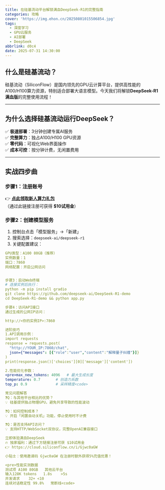 ```yaml
---
title: 在硅基流动平台解锁满血DeepSeek-R1的完整指南
categories: 攻略
cover: 'https://img.ehon.cn/20250801015506854.jpg'
tags:
  - 深度学习
  - GPU云服务
  - AI部署
  - DeepSeek
abbrlink: d0c4
date: 2025-07-31 14:30:00
---
```


## 什么是硅基流动？
硅基流动（SiliconFlow）是国内领先的GPU云计算平台，提供高性能的A100/H100算力资源，特别适合部署大语言模型。今天我们将解锁**DeepSeek-R1满血版**的完整使用流程！

---

## 为什么选择硅基流动运行DeepSeek？
✅ **极速部署**：3分钟创建专属AI服务  
✅ **完整算力**：独占A100/H100 GPU资源  
✅ **零代码**：可视化Web界面操作  
✅ **成本可控**：按分钟计费，无闲置费用

---

## 实战四步曲

### 步骤1：注册账号
👉 [**点此领取新人算力礼包**](https://cloud.siliconflow.cn/i/Gjwc0aGW)  
（通过此链接注册可获得 **$10试用金**）

### 步骤2：创建模型服务
1. 控制台点击「模型服务」→「新建」
2. 搜索选择：`deepseek-ai/deepseek-r1`
3. 关键配置建议：
```yaml
GPU类型：A100 80GB（推荐）
实例数量：1
端口：7860
网络配置：开启公网访问


步骤3：启动Web终端
# 连接实例后执行：
python -m pip install gradio
git clone https://github.com/deepseek-ai/DeepSeek-R1-demo
cd DeepSeek-R1-demo && python app.py

步骤4：访问API接口
通过生成的公网IP访问：

http://<你的实例IP>:7860

进阶技巧
1.API调用示例：
import requests
response = requests.post(
  "http://YOUR_IP:7860/chat",
  json={"messages": [{"role":"user","content":"解释量子纠缠"}]}
)
print(response.json()['choices'][0]['message']['content'])

2.性能优化参数：
<pre>max_new_tokens: 4096   # 最大生成长度
temperature: 0.7       # 创造力系数
top_p: 0.9             # 采样精度<code>

常见问题解答
❓Q：与其他平台相比的优势？
💡 硅基提供独占物理GPU，避免共享导致的性能波动

❓Q：如何控制成本？
💡 开启「闲置自动关机」功能，停止使用时不计费

❓Q：是否支持API访问？
💡 支持HTTP/WebSocket双协议，完整OpenAI兼容接口

立即体验满血DeepSeek
🔥 独家福利：通过下方链接注册可获 $10试用金
👉 https://cloud.siliconflow.cn/i/Gjwc0aGW

小贴士：使用邀请码 Gjwc0aGW 在注册时额外获得5%充值优惠！

<pre>性能实测数据
测试项	A100 80GB	其他云平台
输入128K tokens	1.8s	>5s
并发请求	32+	<10
连续对话稳定性	99.8%	常断线<code>

